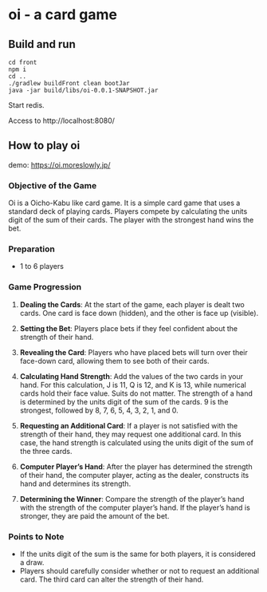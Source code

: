# oi - a card game

## Build and run

```shell
cd front
npm i
cd ..
./gradlew buildFront clean bootJar
java -jar build/libs/oi-0.0.1-SNAPSHOT.jar
```

Start redis.

Access to http://localhost:8080/

## How to play oi

demo: https://oi.moreslowly.jp/

### Objective of the Game

Oi is a Oicho-Kabu like card game. It is a simple card game that uses a standard deck of playing cards. Players compete by calculating the units digit of the sum of their cards. The player with the strongest hand wins the bet.

### Preparation

- 1 to 6 players

### Game Progression

1. **Dealing the Cards**: At the start of the game, each player is dealt two cards. One card is face down (hidden), and the other is face up (visible).

2. **Setting the Bet**: Players place bets if they feel confident about the strength of their hand.

3. **Revealing the Card**: Players who have placed bets will turn over their face-down card, allowing them to see both of their cards.

4. **Calculating Hand Strength**: Add the values of the two cards in your hand. For this calculation, J is 11, Q is 12, and K is 13, while numerical cards hold their face value. Suits do not matter. The strength of a hand is determined by the units digit of the sum of the cards. 9 is the strongest, followed by 8, 7, 6, 5, 4, 3, 2, 1, and 0.

5. **Requesting an Additional Card**: If a player is not satisfied with the strength of their hand, they may request one additional card. In this case, the hand strength is calculated using the units digit of the sum of the three cards.

6. **Computer Player’s Hand**: After the player has determined the strength of their hand, the computer player, acting as the dealer, constructs its hand and determines its strength.

7. **Determining the Winner**: Compare the strength of the player’s hand with the strength of the computer player’s hand. If the player’s hand is stronger, they are paid the amount of the bet.

### Points to Note

- If the units digit of the sum is the same for both players, it is considered a draw.
- Players should carefully consider whether or not to request an additional card. The third card can alter the strength of their hand.
